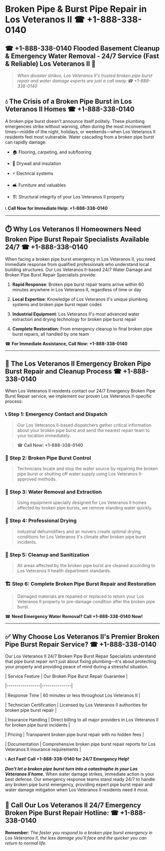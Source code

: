 # Broken Pipe & Burst Pipe Repair in Los Veteranos II ☎ +1-888-338-0140  
## ☎ +1-888-338-0140 Flooded Basement Cleanup & Emergency Water Removal - 24/7 Service (Fast & Reliable) Los Veteranos II 🚨  

> *When disaster strikes, Los Veteranos II's trusted broken pipe burst repair and water damage experts are just a call away ☎ +1-888-338-0140*  

## 💧 The Crisis of a Broken Pipe Burst in Los Veteranos II Homes ☎ +1-888-338-0140  

A broken pipe burst doesn't announce itself politely. These plumbing emergencies strike without warning, often during the most inconvenient times—middle of the night, holidays, or weekends—when Los Veteranos II residents feel most vulnerable. Water cascading from a broken pipe burst can rapidly damage:  

* 🏠 Flooring, carpeting, and subflooring  
* 🧱 Drywall and insulation  
* ⚡ Electrical systems  
* 🛋️ Furniture and valuables  
* 🏗️ Structural integrity of your Los Veteranos II property  

📞 **Call Now for Immediate Help: +1-888-338-0140**  

---  

## ⏱️ Why Los Veteranos II Homeowners Need Broken Pipe Burst Repair Specialists Available 24/7 ☎ +1-888-338-0140  

When facing a broken pipe burst emergency in Los Veteranos II, you need immediate response from qualified professionals who understand local building structures. Our Los Veteranos II-based 24/7 Water Damage and Broken Pipe Burst Repair Specialists provide:  

1. **Rapid Response**: Broken pipe burst repair teams arrive within 60 minutes anywhere in Los Veteranos II, regardless of time or day  
2. **Local Expertise**: Knowledge of Los Veteranos II's unique plumbing systems and broken pipe burst repair codes  
3. **Industrial Equipment**: Los Veteranos II's most advanced water extraction and drying technology for broken pipe burst repair  
4. **Complete Restoration**: From emergency cleanup to final broken pipe burst repairs, all handled by one team  

☎ **For Immediate Assistance, Call Now: +1-888-338-0140**  

---  

## 🔧 The Los Veteranos II Emergency Broken Pipe Burst Repair and Cleanup Process ☎ +1-888-338-0140  

When Los Veteranos II residents contact our 24/7 Emergency Broken Pipe Burst Repair service, we implement our proven Los Veteranos II-specific process:  

### 📞 Step 1: Emergency Contact and Dispatch  
> Our Los Veteranos II-based dispatchers gather critical information about your broken pipe burst and send the nearest repair team to your location immediately.  
> ☎ **Call Now: +1-888-338-0140**  

### 🚿 Step 2: Broken Pipe Burst Control  
> Technicians locate and stop the water source by repairing the broken pipe burst or shutting off water supply using Los Veteranos II-approved methods.  

### 🌊 Step 3: Water Removal and Extraction  
> Using equipment specially designed for Los Veteranos II homes affected by broken pipe bursts, we remove standing water quickly.  

### 💨 Step 4: Professional Drying  
> Industrial dehumidifiers and air movers create optimal drying conditions for Los Veteranos II's climate after broken pipe burst incidents.  

### 🧼 Step 5: Cleanup and Sanitization  
> All areas affected by the broken pipe burst are cleaned according to Los Veteranos II health department standards.  

### 🏗️ Step 6: Complete Broken Pipe Burst Repair and Restoration  
> Damaged materials are repaired or replaced to return your Los Veteranos II property to pre-damage condition after the broken pipe burst.  

☎ **Need Emergency Water Removal? Call +1-888-338-0140 Now!**  

---  

## ✅ Why Choose Los Veteranos II's Premier Broken Pipe Burst Repair Service? ☎ +1-888-338-0140  

Our Los Veteranos II 24/7 Broken Pipe Burst Repair Specialists understand that pipe burst repair isn't just about fixing plumbing—it's about protecting your property and providing peace of mind during a stressful situation.  

| Service Feature | Our Broken Pipe Burst Repair Guarantee |  
|-----------------|---------------|  
| Response Time | 60 minutes or less throughout Los Veteranos II |  
| Technician Certification | Licensed by Los Veteranos II authorities for broken pipe burst repair |  
| Insurance Handling | Direct billing to all major providers in Los Veteranos II for broken pipe burst incidents |  
| Pricing | Transparent broken pipe burst repair with no hidden fees |  
| Documentation | Comprehensive broken pipe burst repair reports for Los Veteranos II insurance requirements |  

📞 **Act Fast! Call +1-888-338-0140 for 24/7 Emergency Help!**  

***Don't let a broken pipe burst turn into a catastrophe in your Los Veteranos II home.*** When water damage strikes, immediate action is your best defense. Our emergency response teams stand ready 24/7 to handle any broken pipe burst emergency, providing expert pipe burst repair and water damage mitigation when Los Veteranos II residents need it most.  

## 📱 Call Our Los Veteranos II 24/7 Emergency Broken Pipe Burst Repair Hotline: ☎ +1-888-338-0140  

**Remember**: *The faster you respond to a broken pipe burst emergency in Los Veteranos II, the less damage you'll face and the quicker you can return to normal life.*